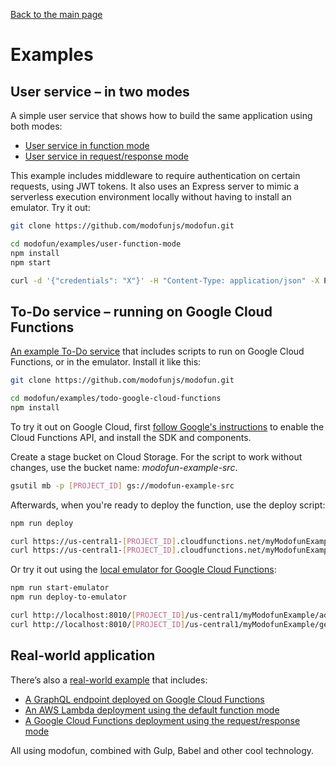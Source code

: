 [Back to the main page](/../../)

# Examples

## User service &ndash; in two modes

A simple user service that shows how to build the same application using both modes:
* [User service in function mode](https://github.com/modofunjs/modofun/tree/master/examples/user-function-mode)
* [User service in request/response mode](https://github.com/modofunjs/modofun/tree/master/examples/user-reqres-mode)

This example includes middleware to require authentication on certain requests, using JWT tokens. It also uses an Express server to mimic a serverless execution environment locally without having to install an emulator. Try it out:

```bash
git clone https://github.com/modofunjs/modofun.git

cd modofun/examples/user-function-mode
npm install
npm start

curl -d '{"credentials": "X"}' -H "Content-Type: application/json" -X POST http://localhost:3000/authenticate
```

## To-Do service &ndash; running on Google Cloud Functions

[An example To-Do service](https://github.com/modofunjs/modofun/tree/master/examples/todo-google-cloud-functions) that includes scripts to run on Google Cloud Functions, or in the emulator. Install it like this:

```bash
git clone https://github.com/modofunjs/modofun.git

cd modofun/examples/todo-google-cloud-functions
npm install
```

To try it out on Google Cloud, first [follow Google's instructions](https://cloud.google.com/functions/docs/quickstart) to enable the Cloud Functions API, and install the SDK and components.

Create a stage bucket on Cloud Storage. For the script to work without changes, use the bucket name: _modofun-example-src_.

```bash
gsutil mb -p [PROJECT_ID] gs://modofun-example-src
```

Afterwards, when you're ready to deploy the function, use the deploy script:

```bash
npm run deploy

curl https://us-central1-[PROJECT_ID].cloudfunctions.net/myModofunExample/addTodo/joe?todo=Do+the+dishes
curl https://us-central1-[PROJECT_ID].cloudfunctions.net/myModofunExample/getTodos/joe
```

Or try it out using the [local emulator for Google Cloud Functions](https://cloud.google.com/functions/docs/emulator):

```bash
npm run start-emulator
npm run deploy-to-emulator

curl http://localhost:8010/[PROJECT_ID]/us-central1/myModofunExample/addTodo/joe?todo=Do+the+dishes
curl http://localhost:8010/[PROJECT_ID]/us-central1/myModofunExample/getTodos/joe
```

## Real-world application

There’s also a [real-world example](https://github.com/fptavares/record-scrobbler) that includes:
* [A GraphQL endpoint deployed on Google Cloud Functions](https://github.com/fptavares/record-scrobbler/tree/master/web-api)
* [An AWS Lambda deployment using the default function mode](https://github.com/fptavares/record-scrobbler/tree/master/discogs-service)
* [A Google Cloud Functions deployment using the request/response mode](https://github.com/fptavares/record-scrobbler/tree/master/lastfm-service)

All using modofun, combined with Gulp, Babel and other cool technology.
